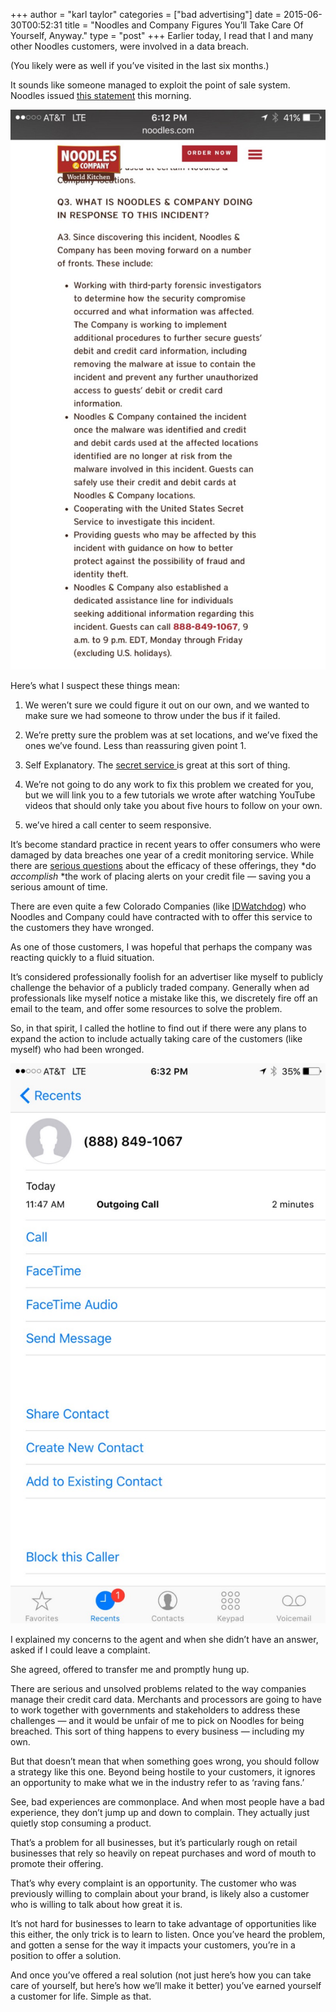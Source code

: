 +++
author = "karl taylor"
categories = ["bad advertising"]
date = 2015-06-30T00:52:31
title = "Noodles and Company Figures You’ll Take Care Of Yourself, Anyway."
type = "post"
+++
Earlier today, I read that I and many other Noodles customers, were involved in a data breach.

 (You likely were as well if you’ve visited in the last six months.)

 It sounds like someone managed to exploit the point of sale system. Noodles issued [this statement](http://www.noodles.com/security/) this morning.

  ![](https://raw.githubusercontent.com/karljtaylor/kjt/blog/content/assets/25049-1q1jgwhkijlah5qlzhbiydw.jpeg)  


 Here’s what I suspect these things mean:

 1) We weren’t sure we could figure it out on our own, and we wanted to make sure we had someone to throw under the bus if it failed.

 2) We’re pretty sure the problem was at set locations, and we’ve fixed the ones we’ve found. Less than reassuring given point 1.

 3) Self Explanatory. The [secret service ](http://www.secretservice.gov/investigation/)is great at this sort of thing.

 4) We’re not going to do any work to fix this problem we created for you, but we will link you to a few tutorials we wrote after watching YouTube videos that should only take you about five hours to follow on your own.

 5) we’ve hired a call center to seem responsive.

 It’s become standard practice in recent years to offer consumers who were damaged by data breaches one year of a credit monitoring service. While there are [serious questions](http://m.deseretnews.com/article/865597982/Target-data-breach-Credit-monitoring-will-not-protect-you-from-identity-theft.html?pg=all) about the efficacy of these offerings, they *do *accomplish* *the work of placing alerts on your credit file — saving you a serious amount of time.

 There are even quite a few Colorado Companies (like [IDWatchdog](http://www.idwatchdog.com/)) who Noodles and Company could have contracted with to offer this service to the customers they have wronged.

 As one of those customers, I was hopeful that perhaps the company was reacting quickly to a fluid situation.

 It’s considered professionally foolish for an advertiser like myself to publicly challenge the behavior of a publicly traded company. Generally when ad professionals like myself notice a mistake like this, we discretely fire off an email to the team, and offer some resources to solve the problem.

 So, in that spirit, I called the hotline to find out if there were any plans to expand the action to include actually taking care of the customers (like myself) who had been wronged.

  ![](https://raw.githubusercontent.com/karljtaylor/kjt/blog/content/assets/0135d-1lag8sknltl4i6dqwopmm8w.jpeg)  


 I explained my concerns to the agent and when she didn’t have an answer, asked if I could leave a complaint.

 She agreed, offered to transfer me and promptly hung up.

 There are serious and unsolved problems related to the way companies manage their credit card data. Merchants and processors are going to have to work together with governments and stakeholders to address these challenges — and it would be unfair of me to pick on Noodles for being breached. This sort of thing happens to every business — including my own.

 But that doesn’t mean that when something goes wrong, you should follow a strategy like this one. Beyond being hostile to your customers, it ignores an opportunity to make what we in the industry refer to as ‘raving fans.’

 See, bad experiences are commonplace. And when most people have a bad experience, they don’t jump up and down to complain. They actually just quietly stop consuming a product.

 That’s a problem for all businesses, but it’s particularly rough on retail businesses that rely so heavily on repeat purchases and word of mouth to promote their offering.

 That’s why every complaint is an opportunity. The customer who was previously willing to complain about your brand, is likely also a customer who is willing to talk about how great it is.

 It’s not hard for businesses to learn to take advantage of opportunities like this either, the only trick is to learn to listen. Once you’ve heard the problem, and gotten a sense for the way it impacts your customers, you’re in a position to offer a solution.

 And once you’ve offered a real solution (not just here’s how you can take care of yourself, but here’s how we’ll make it better) you’ve earned yourself a customer for life. Simple as that.
